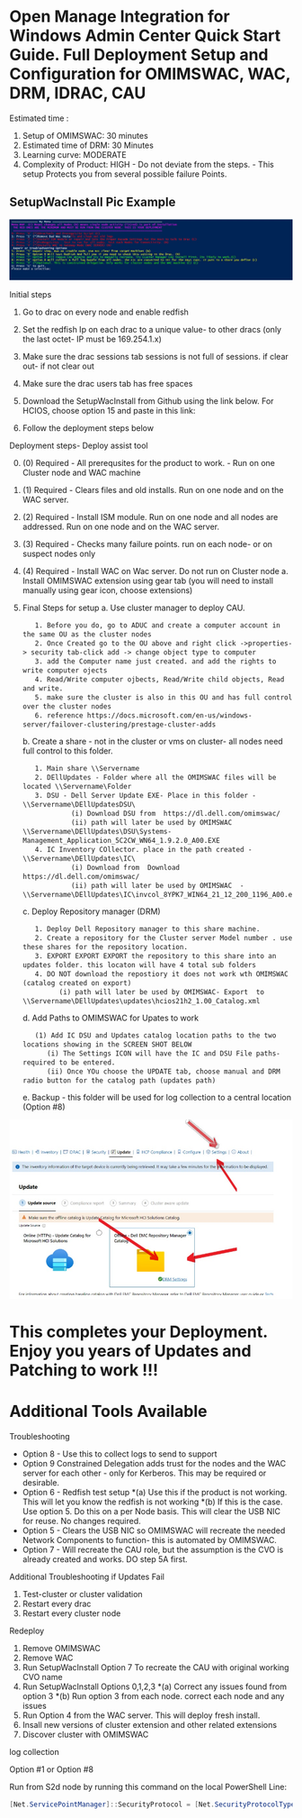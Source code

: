 
Open Manage Integration for Windows Admin Center Quick Start Guide. 
Full Deployment Setup and Configuration for OMIMSWAC, WAC, DRM, IDRAC, CAU
=========================================================================

Estimated time : 

1. Setup of OMIMSWAC: 30 minutes
2. Estimated time of DRM: 30 Minutes
3. Learning curve: MODERATE
4. Complexity of Product:  HIGH - Do not deviate from the steps. - This setup Protects you from several possible failure Points. 


## SetupWacInstall Pic Example
![Image](https://raw.githubusercontent.com/Louisjreeves/SetupWacInstall/main/SetupWacInstall.jpg) 

Initial steps
1.	Go to drac on every node and enable redfish
2.	Set the redfish Ip on each drac to a unique value- to other dracs (only the last octet- IP must be 169.254.1.x)
3.	Make sure the drac sessions tab sessions is not full of sessions. if clear out- if not clear out
4.	Make sure the drac users tab has free spaces
5.	Download the SetupWacInstall from Github using the link below. For HCIOS, choose option 15 and paste in this link: 

6. Follow the deployment steps below
 
Deployment steps- Deploy assist tool
 
0.	(0) Required - All prerequsites for the product to work. - Run on one Cluster node and WAC machine
1.	(1) Required - Clears files and old installs. Run on one node and on the WAC server.
2.	(2) Required - Install ISM module. Run on one node and all nodes are addressed. Run on one node and on the WAC server.
3.	(3) Required - Checks many failure points. run on each node- or on suspect nodes only
4.	(4) Required - Install WAC on Wac server. Do not run on Cluster node
     a.	Install OMIMSWAC extension using gear tab (you will need to install manually using gear icon, choose extensions)
5. Final Steps for setup
     a. Use cluster manager to deploy CAU. 
     
          1. Before you do, go to ADUC and create a computer account in the same OU as the cluster nodes
          2. Once Created go to the OU above and right click ->properties-> security tab-click add -> change object type to computer
          3. add the Computer name just created. and add the rights to write computer ojects 
          4. Read/Write computer ojbects, Read/Write child objects, Read and write.
          5. make sure the cluster is also in this OU and has full control over the cluster nodes
          6. reference https://docs.microsoft.com/en-us/windows-server/failover-clustering/prestage-cluster-adds
        
     b. Create a share - not in the cluster or vms on cluster- all nodes need full control to this folder. 
     
          1. Main share \\Servername
          2. DEllUpdates - Folder where all the OMIMSWAC files will be located \\Servername\Folder
          3. DSU - Dell Server Update EXE- Place in this folder - \\Servername\DEllUpdatesDSU\
                   (i) Download DSU from  https://dl.dell.com/omimswac/ 
                   (ii) path will later be used by OMIMSWAC  \\Servername\DEllUpdates\DSU\Systems-Management_Application_5C2CW_WN64_1.9.2.0_A00.EXE
          4. IC Inventory COllector. place in the path created -  \\Servername\DEllUpdates\IC\
                   (i) Download from  Download https://dl.dell.com/omimswac/ 
                   (ii) path will later be used by OMIMSWAC  - \\Servername\DEllUpdates\IC\invcol_8YPK7_WIN64_21_12_200_1196_A00.exe
                   

     c. Deploy Repository manager (DRM)
     
          1. Deploy Dell Repository manager to this share machine. 
          2. Create a repository for the Cluster server Model number . use these shares for the repository location.
          3. EXPORT EXPORT EXPORT the repository to this share into an updates folder. this locaton will have 4 total sub folders
          4. DO NOT download the repostiory it does not work wth OMIMSWAC (catalog created on export)
                (i) path will later be used by OMIMSWAC- Export  to \\Servername\DEllUpdates\updates\hcios21h2_1.00_Catalog.xml


             
     d. Add Paths to OMIMSWAC for Upates to work
     
          (1) Add IC DSU and Updates catalog location paths to the two locations showing in the SCREEN SHOT BELOW
             (i) The Settings ICON will have the IC and DSU File paths- required to be entered. 
             (ii) Once YOu choose the UPDATE tab, choose manual and DRM radio button for the catalog path (updates path)
             
             
             
    e. Backup - this folder will be used for log collection to a central location (Option #8)
 
 
 
  
      
 ![Image](https://github.com/Louisjreeves/SetupWacInstall/blob/main/OMIMSWAC.jpg?raw=true) 

          
  This completes your Deployment. Enjoy you years of Updates and Patching to work !!! 
==========================================================================================================================
Additional Tools Available
==========================================================================================================================     


Troubleshooting

* Option 8 - Use this to collect logs to send to support 
* Option 9  Constrained Delegation adds trust for the nodes and the WAC server for each other - only for Kerberos. This may be required or desirable. 
* Option 6 - Redfish test setup
     *(a) Use this if the product is not working. This will let you know the redfish is not working
     *(b) If this is the case. Use option 5. Do this on a per Node basis. This will clear the USB NIC for reuse. No changes required. 
* Option 5 - Clears the USB NIC so OMIMSWAC will recreate the needed Network Components to function- this is automated by OMIMSWAC. 
* Option 7 - Will recreate the CAU role, but the assumption is the CVO is already created and works. DO step 5A first. 

Additional Troubleshooting if Updates Fail 

1.	Test-cluster or cluster validation
2.	Restart every drac
3.	Restart every cluster node


Redeploy

1. Remove OMIMSWAC
2. Remove WAC
3. Run SetupWacInstall Option 7 To recreate the CAU with original working CVO name
4. Run SetupWacInstall Options 0,1,2,3
   *(a) Correct any issues found from option 3
   *(b) Run option 3 from each node. correct each node and any issues 
5. Run Option 4 from the WAC server. This will deploy fresh install. 
6. Insall new versions of cluster extension and other related extensions
7. Discover cluster with OMIMSWAC


log collection 

Option #1 or Option #8
 
 Run from S2d node by running this command on the local PowerShell Line: 

 ```Powershell
[Net.ServicePointManager]::SecurityProtocol = [Net.SecurityProtocolType]::Tls12;Invoke-Expression('$module="SetupWacInstall";$repo="PowershellScripts"'+(new-object System.net.webclient).DownloadString('https://raw.githubusercontent.com/Louisjreeves/SetupWacInstall/main/ExpandAndSetupCORP.ps1'));Invoke-SetupWacInstall
```
 
 


